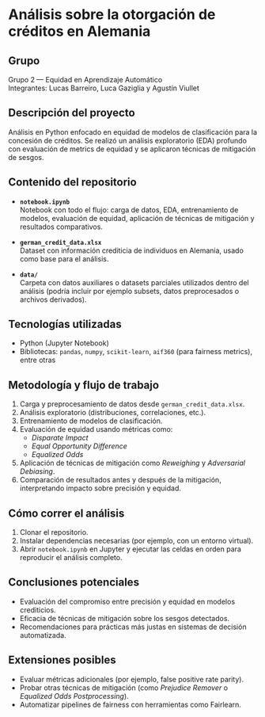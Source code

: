# Análisis sobre la otorgación de créditos en Alemania

## Grupo
Grupo 2 — Equidad en Aprendizaje Automático  
Integrantes: Lucas Barreiro, Luca Gaziglia y Agustín Viullet

## Descripción del proyecto
Análisis en Python enfocado en equidad de modelos de clasificación para la concesión de créditos. Se realizó un análisis exploratorio (EDA) profundo con evaluación de metrics de equidad y se aplicaron técnicas de mitigación de sesgos.

## Contenido del repositorio
- **`notebook.ipynb`**  
  Notebook con todo el flujo: carga de datos, EDA, entrenamiento de modelos, evaluación de equidad, aplicación de técnicas de mitigación y resultados comparativos.

- **`german_credit_data.xlsx`**  
  Dataset con información crediticia de individuos en Alemania, usado como base para el análisis.

- **`data/`**  
  Carpeta con datos auxiliares o datasets parciales utilizados dentro del análisis (podría incluir por ejemplo subsets, datos preprocesados o archivos derivados).

## Tecnologías utilizadas
- Python (Jupyter Notebook)
- Bibliotecas: `pandas`, `numpy`, `scikit-learn`, `aif360` (para fairness metrics), entre otras

## Metodología y flujo de trabajo
1. Carga y preprocesamiento de datos desde `german_credit_data.xlsx`.
2. Análisis exploratorio (distribuciones, correlaciones, etc.).
3. Entrenamiento de modelos de clasificación.
4. Evaluación de equidad usando métricas como:
   - *Disparate Impact*
   - *Equal Opportunity Difference*
   - *Equalized Odds*
5. Aplicación de técnicas de mitigación como *Reweighing* y *Adversarial Debiasing*.
6. Comparación de resultados antes y después de la mitigación, interpretando impacto sobre precisión y equidad.

## Cómo correr el análisis
1. Clonar el repositorio.
2. Instalar dependencias necesarias (por ejemplo, con un entorno virtual).
3. Abrir `notebook.ipynb` en Jupyter y ejecutar las celdas en orden para reproducir el análisis completo.

## Conclusiones potenciales
- Evaluación del compromiso entre precisión y equidad en modelos crediticios.
- Eficacia de técnicas de mitigación sobre los sesgos detectados.
- Recomendaciones para prácticas más justas en sistemas de decisión automatizada.

## Extensiones posibles
- Evaluar métricas adicionales (por ejemplo, false positive rate parity).
- Probar otras técnicas de mitigación (como *Prejudice Remover* o *Equalized Odds Postprocessing*).
- Automatizar pipelines de fairness con herramientas como Fairlearn.


